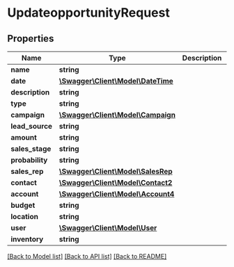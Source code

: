 # UpdateopportunityRequest

## Properties
Name | Type | Description | Notes
------------ | ------------- | ------------- | -------------
**name** | **string** |  | 
**date** | [**\Swagger\Client\Model\\DateTime**](\DateTime.md) |  | 
**description** | **string** |  | 
**type** | **string** |  | 
**campaign** | [**\Swagger\Client\Model\Campaign**](Campaign.md) |  | 
**lead_source** | **string** |  | 
**amount** | **string** |  | 
**sales_stage** | **string** |  | 
**probability** | **string** |  | 
**sales_rep** | [**\Swagger\Client\Model\SalesRep**](SalesRep.md) |  | 
**contact** | [**\Swagger\Client\Model\Contact2**](Contact2.md) |  | 
**account** | [**\Swagger\Client\Model\Account4**](Account4.md) |  | 
**budget** | **string** |  | 
**location** | **string** |  | 
**user** | [**\Swagger\Client\Model\User**](User.md) |  | 
**inventory** | **string** |  | 

[[Back to Model list]](../../README.md#documentation-for-models) [[Back to API list]](../../README.md#documentation-for-api-endpoints) [[Back to README]](../../README.md)

